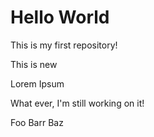 # Hello World

This is my first repository!

This is new

Lorem Ipsum

What ever, I'm still working on it!

Foo Barr
Baz

